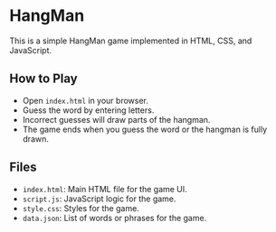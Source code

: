 # HangMan

This is a simple HangMan game implemented in HTML, CSS, and JavaScript.

## How to Play
- Open `index.html` in your browser.
- Guess the word by entering letters.
- Incorrect guesses will draw parts of the hangman.
- The game ends when you guess the word or the hangman is fully drawn.

## Files
- `index.html`: Main HTML file for the game UI.
- `script.js`: JavaScript logic for the game.
- `style.css`: Styles for the game.
- `data.json`: List of words or phrases for the game.

